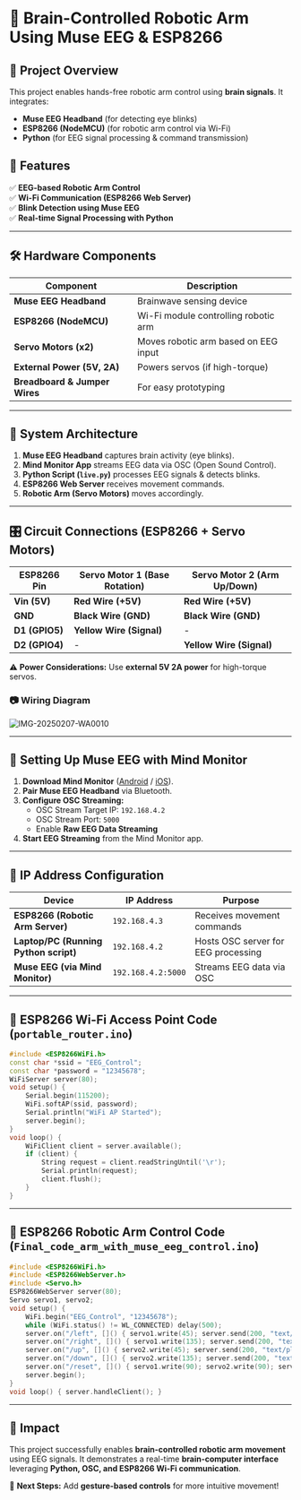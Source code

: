 # 🧠 Brain-Controlled Robotic Arm Using Muse EEG & ESP8266

## 🚀 Project Overview
This project enables hands-free robotic arm control using **brain signals**. It integrates:
- **Muse EEG Headband** (for detecting eye blinks)
- **ESP8266 (NodeMCU)** (for robotic arm control via Wi-Fi)
- **Python** (for EEG signal processing & command transmission)

## 🎯 Features
✅ **EEG-based Robotic Arm Control**  
✅ **Wi-Fi Communication (ESP8266 Web Server)**  
✅ **Blink Detection using Muse EEG**  
✅ **Real-time Signal Processing with Python**  

---

## 🛠️ Hardware Components
| Component | Description |
|------------|------------------------------------------------|
| **Muse EEG Headband** | Brainwave sensing device |
| **ESP8266 (NodeMCU)** | Wi-Fi module controlling robotic arm |
| **Servo Motors (x2)** | Moves robotic arm based on EEG input |
| **External Power (5V, 2A)** | Powers servos (if high-torque) |
| **Breadboard & Jumper Wires** | For easy prototyping |

---

## 📡 System Architecture
1. **Muse EEG Headband** captures brain activity (eye blinks).
2. **Mind Monitor App** streams EEG data via OSC (Open Sound Control).
3. **Python Script (`live.py`)** processes EEG signals & detects blinks.
4. **ESP8266 Web Server** receives movement commands.
5. **Robotic Arm (Servo Motors)** moves accordingly.

---

## 🎛️ Circuit Connections (ESP8266 + Servo Motors)
| **ESP8266 Pin** | **Servo Motor 1** (Base Rotation) | **Servo Motor 2** (Arm Up/Down) |
|---------------|----------------|----------------|
| **Vin (5V)** | **Red Wire (+5V)** | **Red Wire (+5V)** |
| **GND** | **Black Wire (GND)** | **Black Wire (GND)** |
| **D1 (GPIO5)** | **Yellow Wire (Signal)** | - |
| **D2 (GPIO4)** | - | **Yellow Wire (Signal)** |

⚠️ **Power Considerations:** Use **external 5V 2A power** for high-torque servos.

### 📷 Wiring Diagram
![IMG-20250207-WA0010](https://github.com/user-attachments/assets/8a9ddf20-2bb4-4000-9773-fd30d03b7a18)


---

## 📲 Setting Up Muse EEG with Mind Monitor
1. **Download Mind Monitor** ([Android](https://play.google.com/store/apps/details?id=com.electroencephalography.mindmonitor) / [iOS](https://apps.apple.com/us/app/mind-monitor/id1190998549)).
2. **Pair Muse EEG Headband** via Bluetooth.
3. **Configure OSC Streaming:**
   - OSC Stream Target IP: `192.168.4.2`
   - OSC Stream Port: `5000`
   - Enable **Raw EEG Data Streaming**
4. **Start EEG Streaming** from the Mind Monitor app.

---

## 📡 IP Address Configuration
| **Device** | **IP Address** | **Purpose** |
|------------|--------------|----------------------|
| **ESP8266 (Robotic Arm Server)** | `192.168.4.3` | Receives movement commands |
| **Laptop/PC (Running Python script)** | `192.168.4.2` | Hosts OSC server for EEG processing |
| **Muse EEG (via Mind Monitor)** | `192.168.4.2:5000` | Streams EEG data via OSC |

---

## 📡 ESP8266 Wi-Fi Access Point Code (`portable_router.ino`)
```cpp
#include <ESP8266WiFi.h>
const char *ssid = "EEG_Control";
const char *password = "12345678";
WiFiServer server(80);
void setup() {
    Serial.begin(115200);
    WiFi.softAP(ssid, password);
    Serial.println("WiFi AP Started");
    server.begin();
}
void loop() {
    WiFiClient client = server.available();
    if (client) {
        String request = client.readStringUntil('\r');
        Serial.println(request);
        client.flush();
    }
}
```

---

## 🤖 ESP8266 Robotic Arm Control Code (`Final_code_arm_with_muse_eeg_control.ino`)
```cpp
#include <ESP8266WiFi.h>
#include <ESP8266WebServer.h>
#include <Servo.h>
ESP8266WebServer server(80);
Servo servo1, servo2;
void setup() {
    WiFi.begin("EEG_Control", "12345678");
    while (WiFi.status() != WL_CONNECTED) delay(500);
    server.on("/left", []() { servo1.write(45); server.send(200, "text/plain", "Moved Left"); });
    server.on("/right", []() { servo1.write(135); server.send(200, "text/plain", "Moved Right"); });
    server.on("/up", []() { servo2.write(45); server.send(200, "text/plain", "Moved Up"); });
    server.on("/down", []() { servo2.write(135); server.send(200, "text/plain", "Moved Down"); });
    server.on("/reset", []() { servo1.write(90); servo2.write(90); server.send(200, "text/plain", "Reset Position"); });
    server.begin();
}
void loop() { server.handleClient(); }
```

---

## 🎉 Impact
This project successfully enables **brain-controlled robotic arm movement** using EEG signals. It demonstrates a real-time **brain-computer interface** leveraging **Python, OSC, and ESP8266 Wi-Fi communication**.

🚀 **Next Steps:** Add **gesture-based controls** for more intuitive movement!
